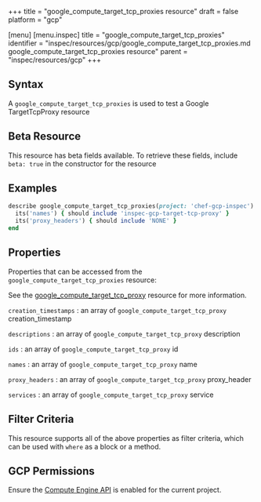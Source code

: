 +++
title = "google_compute_target_tcp_proxies resource"
draft = false
platform = "gcp"

[menu]
  [menu.inspec]
    title = "google_compute_target_tcp_proxies"
    identifier = "inspec/resources/gcp/google_compute_target_tcp_proxies.md google_compute_target_tcp_proxies resource"
    parent = "inspec/resources/gcp"
+++

## Syntax

A `google_compute_target_tcp_proxies` is used to test a Google TargetTcpProxy resource

## Beta Resource

This resource has beta fields available. To retrieve these fields, include `beta: true` in the constructor for the resource

## Examples

```ruby
describe google_compute_target_tcp_proxies(project: 'chef-gcp-inspec') do
  its('names') { should include 'inspec-gcp-target-tcp-proxy' }
  its('proxy_headers') { should include 'NONE' }
end
```

## Properties

Properties that can be accessed from the `google_compute_target_tcp_proxies` resource:

See the [google_compute_target_tcp_proxy](/inspec/resources/google_compute_target_tcp_proxy/#properties) resource for more information.

`creation_timestamps`
: an array of `google_compute_target_tcp_proxy` creation_timestamp

`descriptions`
: an array of `google_compute_target_tcp_proxy` description

`ids`
: an array of `google_compute_target_tcp_proxy` id

`names`
: an array of `google_compute_target_tcp_proxy` name

`proxy_headers`
: an array of `google_compute_target_tcp_proxy` proxy_header

`services`
: an array of `google_compute_target_tcp_proxy` service

## Filter Criteria

This resource supports all of the above properties as filter criteria, which can be used
with `where` as a block or a method.

## GCP Permissions

Ensure the [Compute Engine API](https://console.cloud.google.com/apis/library/compute.googleapis.com/) is enabled for the current project.

